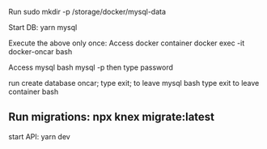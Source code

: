 Run
sudo mkdir -p /storage/docker/mysql-data

Start DB:
 yarn mysql

Execute the above only once:
Access docker container
 docker exec -it docker-oncar bash

Access mysql bash
 mysql -p
then type password

run create database oncar;
type exit; to leave mysql bash
type exit to leave container bash

Run migrations:
 npx knex migrate:latest
----------------

start API:
yarn dev